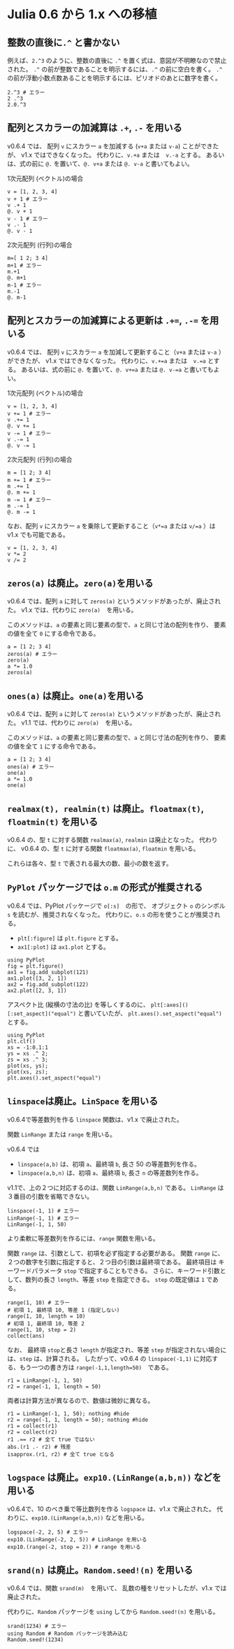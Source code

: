 # Julia 0.6 から 1.x への移植

## 整数の直後に`.^` と書かない

例えば、`2.^3` のように、整数の直後に `.^` を置く式は、意図が不明瞭なので禁止された。
`.^` の前が整数であることを明示するには、`.^` の前に空白を書く。
`.^` の前が浮動小数点数あることを明示するには、ピリオドのあとに数字を書く。

```@repl
2.^3 # エラー
2 .^3
2.0.^3
```

## 配列とスカラーの加減算は `.+`, `.-` を用いる

v0.6.4 では、
配列 `v` にスカラー `a` を加減する (`v+a` または `v-a`) ことができたが、
v1.x ではできなくなった。
代わりに、`v.+a` または　`v.-a` とする。
あるいは、式の前に `@.` を置いて、`@. v+a` または `@. v-a` と書いてもよい。

1次元配列 (ベクトル)の場合

```@repl
v = [1, 2, 3, 4]
v + 1 # エラー
v .+ 1
@. v + 1
v - 1 # エラー
v .- 1
@. v - 1
```

2次元配列 (行列)の場合

```@repl
m=[ 1 2; 3 4]
m+1 # エラー
m.+1
@. m+1
m-1 # エラー
m.-1
@. m-1
```

## 配列とスカラーの加減算による更新は `.+=`, `.-=` を用いる

v0.6.4 では、
配列 `v` にスカラー `a` を加減して更新すること（`v+a` または `v-a` ）ができたが、
v1.x ではできなくなった。
代わりに、`v.+=a` または　`v.=a` とする。
あるいは、式の前に `@.` を置いて、`@. v+=a` または `@. v-=a` と書いてもよい。

1次元配列 (ベクトル)の場合

```@repl
v = [1, 2, 3, 4]
v += 1 # エラー
v .+= 1
@. v += 1
v -= 1 # エラー
v .-= 1
@. v -= 1
```

2次元配列 (行列)の場合

```@repl
m = [1 2; 3 4]
m += 1 # エラー
m .+= 1
@. m += 1
m -= 1 # エラー
m .-= 1
@. m -= 1
```


なお、配列 `v` にスカラー `a` を乗除して更新すること（`v*=a` または `v/=a` ）は v1.x でも可能である。

```@repl
v = [1, 2, 3, 4]
v *= 2
v /= 2
```


## `zeros(a)` は廃止。`zero(a)`を用いる

v0.6.4 では、配列 `a` に対して `zeros(a)` というメソッドがあったが、廃止された。
v1.x では、代わりに `zero(a)`　を用いる。

このメソッドは、`a` の要素と同じ要素の型で、`a` と同じ寸法の配列を作り、
要素の値を全て `0` にする命令である。

```@repl
a = [1 2; 3 4]
zeros(a) # エラー
zero(a)
a *= 1.0
zeros(a)
```

## `ones(a)` は廃止。`one(a)`を用いる

v0.6.4 では、配列 `a` に対して `zeros(a)` というメソッドがあったが、廃止された。
v1.1 では、代わりに `zero(a)`　を用いる。

このメソッドは、`a` の要素と同じ要素の型で、`a` と同じ寸法の配列を作り、
要素の値を全て `1` にする命令である。

```@repl
a = [1 2; 3 4]
ones(a) # エラー
one(a)
a *= 1.0
one(a)
```

## `realmax(t), realmin(t)` は廃止。`floatmax(t)`, `floatmin(t)` を用いる

v0.6.4 の、型 `t` に対する関数 `realmax(a)`, `realmin` は廃止となった。
代わりに、
v0.6.4 の、型 `t` に対する関数 `floatmax(a)`, `floatmin` を用いる。

これらは各々、型 `t` で表される最大の数、最小の数を返す。


## `PyPlot` パッケージでは `o.m` の形式が推奨される

v0.6.4 では、PyPlot パッケージで `o[:s]`　の形で、
オブジェクト `o` のシンボル `s` を読むが、推奨されなくなった。
代わりに、`o.s` の形を使うことが推奨される。

* `plt[:figure]` は `plt.figure` とする。
* `ax1[:plot]` は `ax1.plot` とする。

```@repl
using PyPlot
fig = plt.figure()
ax1 = fig.add_subplot(121)
ax1.plot([3, 2, 1])
ax2 = fig.add_subplot(122)
ax2.plot([2, 3, 1])
```

アスペクト比 (縦横の寸法の比) を等しくするのに、
`plt[:axes]()[:set_aspect]("equal")` と書いていたが、
`plt.axes().set_aspect("equal")` とする。

```@repl
using PyPlot
plt.clf()
xs = -1:0.1:1
ys = xs .^ 2;
zs = xs .^ 3;
plot(xs, ys);
plot(xs, zs);
plt.axes().set_aspect("equal")
```

## `linspace`は廃止。`LinSpace` を用いる

v0.6.4で等差数列を作る `linspace` 関数は、v1.x で廃止された。

関数 `LinRange` または `range` を用いる。

v0.6.4 では
* `linspace(a,b)` は、初項 `a`、最終項 `b`, 長さ 50 の等差数列を作る。
* `linspace(a,b,n)` は、初項 `a`、最終項 `b`, 長さ `n` の等差数列を作る。

v1.1で、上の２つに対応するのは、関数 `LinRange(a,b,n)` である。
`LinRange` は３番目の引数を省略できない。

```@repl
linspace(-1, 1) # エラー
LinRange(-1, 1) # エラー
LinRange(-1, 1, 50)
```

より柔軟に等差数列を作るには、`range` 関数を用いる。

関数 `range` は、引数として、初項を必ず指定する必要がある。
関数 `range` に、２つの数字を引数に指定すると、２つ目の引数は最終項である。
最終項目は キーワードパラメータ `stop` で指定することもできる。
さらに、キーワード引数として、数列の長さ `length`、等差 `step` を指定できる。
`step` の既定値は `1` である。

```@repl
range(1, 10) # エラー
# 初項 1, 最終項 10, 等差 1 (指定しない)
range(1, 10, length = 10)
# 初項 1, 最終項 10, 等差 2
range(1, 10, step = 2)
collect(ans)
```

なお、
最終項 `stop`と長さ `length` が指定され、等差 `step` が指定されない場合には、`step` は、計算される。
したがって、v0.6.4 の `linspace(-1,1)` に対応する、もう一つの書き方は
`range(-1,1,length=50)`　である。

```@repl
r1 = LinRange(-1, 1, 50)
r2 = range(-1, 1, length = 50)
```

両者は計算方法が異なるので、数値は微妙に異なる。

```@repl
r1 = LinRange(-1, 1, 50); nothing #hide
r2 = range(-1, 1, length = 50); nothing #hide
r1 = collect(r1)
r2 = collect(r2)
r1 .== r2 # 全て true ではない
abs.(r1 .- r2) # 残差
isapprox.(r1, r2) # 全て true となる
```

## `logspace` は廃止。`exp10.(LinRange(a,b,n))` などを用いる

v0.6.4で、$10$ のべき乗で等比数列を作る `logspace` は、v1.x で廃止された。
代わりに、`exp10.(LinRange(a,b,n))` などを用いる。

```@repl
logspace(-2, 2, 5) # エラー
exp10.(LinRange(-2, 2, 5)) # LinRange を用いる
exp10.(range(-2, stop = 2)) # range を用いる
```


## `srand(n)` は廃止。`Random.seed!(n)` を用いる

v0.6.4 では、関数 `srand(m)`　を用いて、
乱数の種をリセットしたが、v1.x では廃止された。

代わりに、`Random` パッケージを `using` してから `Random.seed!(n)` を用いる。

```@repl
srand(1234) # エラー
using Random # Random パッケージを読み込む
Random.seed!(1234)
```
